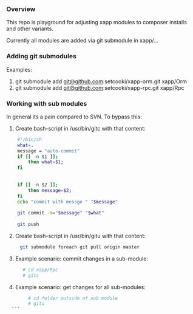### Overview

This repo is playground for adjusting xapp modules to composer installs and other variants. 

Currently all modules are added via git submodule in xapp/...

### Adding git submodules 

Examples:
 
 1. git submodule add git@github.com:setcooki/xapp-orm.git xapp/Orm
 2. git submodule add git@github.com:setcooki/xapp-rpc.git xapp/Rpc
 
### Working with sub modules 

In general its a pain compared to SVN. To bypass this:
 
 1. Create bash-script in /usr/bin/gitc with that content:
  
  ``` bash 
      #!/bin/sh
      what=.
      message = "auto-commit"
      if [[ -n $1 ]];
          then what=$1;
      fi
      
      
      if [[ -n $2 ]];
          then message=$2;
      fi
      echo "commit with messge " "$message"
      
      git commit -m="$message" "$what"
      
      git push
  ```
  
  2. Create bash-script in /usr/bin/gitu with that content:
  
  ``` bash 
       git submodule foreach git pull origin master
  ```
  
  3. Example scenario: commit changes in a sub-module:
  
  ``` bash
        # cd xapp/Rpc
        # gitc
  ```
  
  4. Example scenario: get changes for all sub-modules:
  
  ``` bash
          # cd folder outside of sub module 
          # gitu
    ```